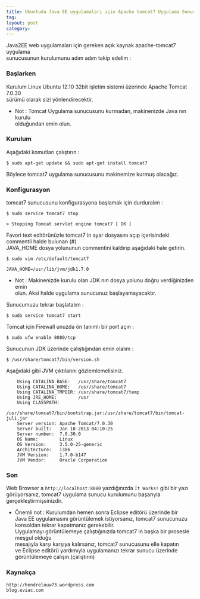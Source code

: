 ```yaml
---
title: Ubuntuda Java EE uygulamaları için Apache tomcat7 Uygulama Sunucusunun Kurulumu
tag:  
layout: post
category: 
---
```

  
  Java2EE web uygulamaları için gereken açık kaynak apache-tomcat7 uygulama  
  sunucusunun kurulumunu adım adım takip edelim :

### Başlarken  

  Kurulum Linux Ubuntu 12.10 32bit işletim sistemi üzerinde Apache Tomcat 7.0.30  
  sürümü olarak sizi yönlendirecektir.    

  *  Not : Tomcat Uygulama sunucusunu kurmadan, makinenizde Java nın kurulu  
  olduğundan emin olun.  

### Kurulum  

  Aşağıdaki komutları çalıştırın :  

  `$ sudo apt-get update && sudo apt-get install tomcat7`

  Böylece tomcat7 uygulama sunucusunu makinemize kurmuş olacağız.  

### Konfigurasyon  

  tomcat7 sunucusunu konfigurasyona başlamak için durduralım :

  `$ sudo service tomcat7 stop`

  `> Stopping Tomcat servlet engine tomcat7 [ OK ]`

  Favori text editörünüzle tomcat7 in ayar dosyasını açıp içerisindeki commentli halde bulunan (#)  
  JAVA_HOME dosya yolununun commentini kaldırıp aşağıdaki hale getirin.  

  `$ sudo vim /etc/default/tomcat7`

  `JAVA_HOME=/usr/lib/jvm/jdk1.7.0`

  *  Not : Makinenizde kurulu olan JDK nın dosya yolunu doğru verdiğinizden emin  
  olun. Aksi halde uygulama sunucunuz başlayamayacaktır.  

  Sunucumuzu tekrar başlatalım :  

  `$ sudo service tomcat7 start`

  Tomcat için Firewall unuzda ön tanımlı bir port açın :

  `$ sudo ufw enable 8080/tcp`
 
  Sunucunun JDK üzerinde çalıştığından emin olalım :

  `$ /usr/share/tomcat7/bin/version.sh`

  Aşağıdaki gibi JVM çıktılarını gözlemlemelisiniz.  

        Using CATALINA_BASE:   /usr/share/tomcat7  	  
        Using CATALINA_HOME:   /usr/share/tomcat7  	  
        Using CATALINA_TMPDIR: /usr/share/tomcat7/temp  	  
        Using JRE_HOME:        /usr  	  
        Using CLASSPATH:  	
        /usr/share/tomcat7/bin/bootstrap.jar:/usr/share/tomcat7/bin/tomcat-juli.jar  	 
        Server version: Apache Tomcat/7.0.30  		
        Server built:   Jan 10 2013 04:10:25  		
        Server number:  7.0.30.0  	
        OS Name:        Linux  		
        OS Version:     3.5.0-25-generic    
        Architecture:   i386  
        JVM Version:    1.7.0-b147  
        JVM Vendor:     Oracle Corporation  
  
### Son  

  Web Browser a `http://localhost:8080` yazdığınızda `It Works!` gibi bir yazı    
  görüyorsanız, tomcat7 uygulama sunucu kurulumunu başarıyla gerçekleştirmişsinizdir.  

  * Önemli not : Kurulumdan hemen sonra Eclipse editörü üzerinde bir  
  Java EE uygulamasını görüntülemek istiyorsanız, tomcat7 sunucunuzu konsoldan tekrar kapatmanız gerekebilir.  
  Uygulamayı görüntülemeye çalıştığınızda tomcat7 in başka bir prosesle meşgul olduğu  
  mesajıyla karşı karşıya kalırsanız, tomcat7 sunucusunu elle kapatın  
  ve Eclipse editörü yardımıyla uygulamanızı tekrar sunucu üzerinde görüntülemeye çalışın.(çalıştırın)      

### Kaynakça   

  `http://hendrelouw73.wordpress.com`  
  `blog.eviac.com`

